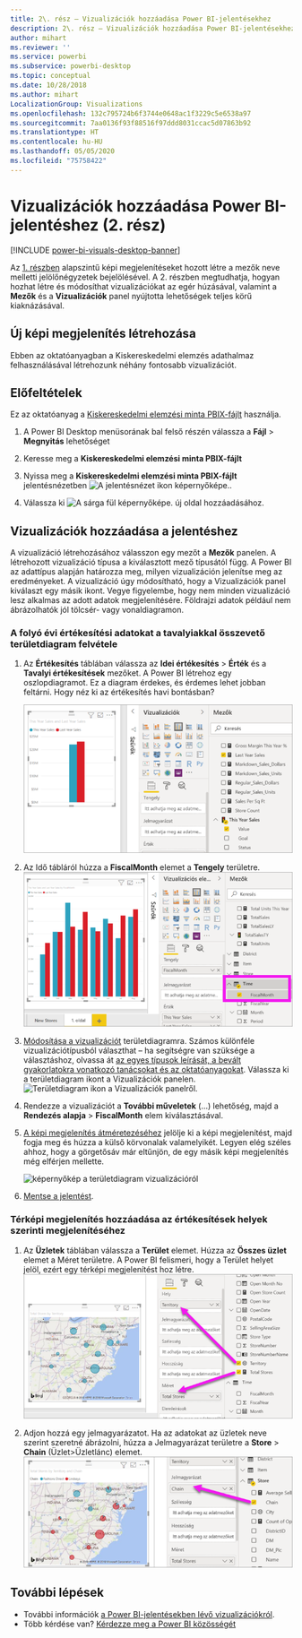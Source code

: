 ```yaml
---
title: 2\. rész – Vizualizációk hozzáadása Power BI-jelentésekhez
description: 2\. rész – Vizualizációk hozzáadása Power BI-jelentésekhez
author: mihart
ms.reviewer: ''
ms.service: powerbi
ms.subservice: powerbi-desktop
ms.topic: conceptual
ms.date: 10/28/2018
ms.author: mihart
LocalizationGroup: Visualizations
ms.openlocfilehash: 132c795724b6f3744e0648ac1f3229c5e6538a97
ms.sourcegitcommit: 7aa0136f93f88516f97ddd8031ccac5d07863b92
ms.translationtype: HT
ms.contentlocale: hu-HU
ms.lasthandoff: 05/05/2020
ms.locfileid: "75758422"
---
```

# <a name="add-visuals-to-a-power-bi-report-part-2"></a>Vizualizációk hozzáadása Power BI-jelentéshez (2. rész)

[!INCLUDE [power-bi-visuals-desktop-banner](../includes/power-bi-visuals-desktop-banner.md)]

Az [1. részben](power-bi-report-add-visualizations-i.md) alapszintű képi megjelenítéseket hozott létre a mezők neve melletti jelölőnégyzetek bejelölésével.  A 2. részben megtudhatja, hogyan hozhat létre és módosíthat vizualizációkat az egér húzásával, valamint a **Mezők** és a **Vizualizációk** panel nyújtotta lehetőségek teljes körű kiaknázásával.


## <a name="create-a-new-visualization"></a>Új képi megjelenítés létrehozása
Ebben az oktatóanyagban a Kiskereskedelmi elemzés adathalmaz felhasználásával létrehozunk néhány fontosabb vizualizációt.

## <a name="prerequisites"></a>Előfeltételek

Ez az oktatóanyag a [Kiskereskedelmi elemzési minta PBIX-fájlt](https://download.microsoft.com/download/9/6/D/96DDC2FF-2568-491D-AAFA-AFDD6F763AE3/Retail%20Analysis%20Sample%20PBIX.pbix) használja.

1. A Power BI Desktop menüsorának bal felső részén válassza a **Fájl** > **Megnyitás** lehetőséget
   
2. Keresse meg a **Kiskereskedelmi elemzési minta PBIX-fájlt**

1. Nyissa meg a **Kiskereskedelmi elemzési minta PBIX-fájlt** jelentésnézetben ![A jelentésnézet ikon képernyőképe.](media/power-bi-visualization-kpi/power-bi-report-view.png).

1. Válassza ki ![A sárga fül képernyőképe.](media/power-bi-visualization-kpi/power-bi-yellow-tab.png) új oldal hozzáadásához.

## <a name="add-visualizations-to-the-report"></a>Vizualizációk hozzáadása a jelentéshez

A vizualizáció létrehozásához válasszon egy mezőt a **Mezők** panelen. A létrehozott vizualizáció típusa a kiválasztott mező típusától függ. A Power BI az adattípus alapján határozza meg, milyen vizualizáción jelenítse meg az eredményeket. A vizualizáció úgy módosítható, hogy a Vizualizációk panel kiválaszt egy másik ikont. Vegye figyelembe, hogy nem minden vizualizáció lesz alkalmas az adott adatok megjelenítésére. Földrajzi adatok például nem ábrázolhatók jól tölcsér- vagy vonaldiagramon. 


### <a name="add-an-area-chart-that-looks-at-this-years-sales-compared-to-last-year"></a>A folyó évi értékesítési adatokat a tavalyiakkal összevető területdiagram felvétele

1. Az **Értékesítés** táblában válassza az **Idei értékesítés** > **Érték** és a **Tavalyi értékesítések** mezőket. A Power BI létrehoz egy oszlopdiagramot.  Ez a diagram érdekes, és érdemes lehet jobban feltárni. Hogy néz ki az értékesítés havi bontásban?  
   
   ![Oszlopdiagram képernyőképe](media/power-bi-report-add-visualizations-ii/power-bi-start.png)

2. Az Idő tábláról húzza a **FiscalMonth** elemet a **Tengely** területre.  
   ![A FiscalMonth értéket egy tengelyen ábrázoló oszlopdiagram képernyőképe](media/power-bi-report-add-visualizations-ii/power-bi-fiscalmonth.png)

3. [Módosítása a vizualizációt](power-bi-report-change-visualization-type.md) területdiagramra.  Számos különféle vizualizációtípusból választhat – ha segítségre van szüksége a választáshoz, olvassa át [az egyes típusok leírását, a bevált gyakorlatokra vonatkozó tanácsokat és az oktatóanyagokat](power-bi-visualization-types-for-reports-and-q-and-a.md). Válassza ki a területdiagram ikont a Vizualizációk panelen.![Területdiagram ikon a Vizualizációk panelről](media/power-bi-report-add-visualizations-ii/power-bi-area-chart.png).

4. Rendezze a vizualizációt a **További műveletek** (...) lehetőség, majd a **Rendezés alapja** >  **FiscalMonth** elem kiválasztásával.

5. [A képi megjelenítés átméretezéséhez](power-bi-visualization-move-and-resize.md) jelölje ki a képi megjelenítést, majd fogja meg és húzza a külső körvonalak valamelyikét. Legyen elég széles ahhoz, hogy a görgetősáv már eltűnjön, de egy másik képi megjelenítés még elférjen mellette.
   
   ![képernyőkép a területdiagram vizualizációról](media/power-bi-report-add-visualizations-ii/pbi_part2_7b.png)
6. [Mentse a jelentést](../service-report-save.md).

### <a name="add-a-map-visualization-that-looks-at-sales-by-location"></a>Térképi megjelenítés hozzáadása az értékesítések helyek szerinti megjelenítéséhez

1. Az **Üzletek** táblában válassza a **Terület** elemet. Húzza az **Összes üzlet** elemet a Méret területre. A Power BI felismeri, hogy a Terület helyet jelöl, ezért egy térképi megjelenítést hoz létre.  
   ![Területdiagram](media/power-bi-report-add-visualizations-ii/power-bi-map1.png)

2. Adjon hozzá egy jelmagyarázatot.  Ha az adatokat az üzletek neve szerint szeretné ábrázolni, húzza a Jelmagyarázat területre a **Store** > **Chain** (Üzlet>Üzletlánc) elemet.  
   ![jelentésvászon a mezőlistában a Láncból a Jelmagyarázat gyűjtő láncba](media/power-bi-report-add-visualizations-ii/power-bi-chain.png)

## <a name="next-steps"></a>További lépések
* További információk [a Power BI-jelentésekben lévő vizualizációkról](power-bi-report-visualizations.md).  
* Több kérdése van? [Kérdezze meg a Power BI közösségét](https://community.powerbi.com/)


